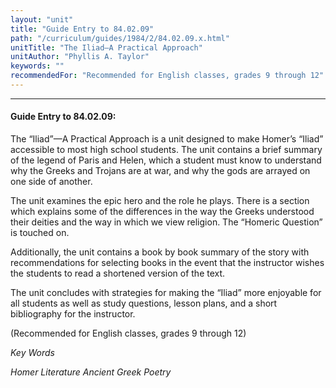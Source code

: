 ```yaml
---
layout: "unit"
title: "Guide Entry to 84.02.09"
path: "/curriculum/guides/1984/2/84.02.09.x.html"
unitTitle: "The Iliad—A Practical Approach"
unitAuthor: "Phyllis A. Taylor"
keywords: ""
recommendedFor: "Recommended for English classes, grades 9 through 12"
---
```

<body>
<hr/>
<h4>
Guide Entry to 84.02.09:
</h4>
The “Iliad”—A Practical Approach is a unit designed to make Homer’s “Iliad” accessible to most high school students.  The unit contains a brief summary of the legend of Paris and Helen, which a student must know to understand why the Greeks and Trojans are at war, and why the gods are arrayed on one side of another.
<p>
The unit examines the epic hero and the role he plays.  There is a section which explains some of the differences in the way the Greeks understood their deities and the way in which we view religion.  The “Homeric Question” is touched on.
</p>
<p>
Additionally, the unit contains a book by book summary of the story with recommendations for selecting books in the event that the instructor wishes the students to read a shortened version of the text.
</p>
<p>
The unit concludes with strategies for making the “Iliad” more enjoyable for all students as well as study questions, lesson plans, and a short bibliography for the instructor.
</p>
<p>
(Recommended for English classes, grades 9 through 12)
</p>
<p>
<i>
Key Words
</i>
</p>
<p>
<i>
Homer Literature Ancient Greek Poetry
</i>
</p>
</body>
